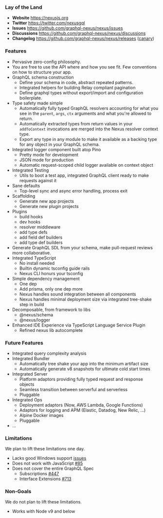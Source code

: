 ### Lay of the Land

- **Website** https://nexusjs.org
- **Twitter** https://twitter.com/nexusgql
- **Issues** https://github.com/graphql-nexus/nexus/issues
- **Discussions** https://github.com/graphql-nexus/nexus/discussions
- **Changelog** https://github.com/graphql-nexus/nexus/releases ([canary](https://github.com/graphql-nexus/nexus/releases/tag/next))

### Features

- Pervasive zero-config philosophy.
- You are free to use the API where and how you see fit. Few conventions on how to structure your app.
- GraphQL schema construction
  - Define your schema in code, abstract repeated patterns.
  - Integrated helpers for building Relay compliant pagination
  - Define graphql types without export/import and configuration boilerplate.
- Type safety made simple
  - Automatically fully typed GraphQL resolvers accounting for what you see in the `parent`, `args`, `ctx` arguments and what you're allowed to return.
  - Automatically extracted types from return values in your `addToContext` invocations are merged into the Nexus resolver context type.
  - Export any type in any module to make it available as a backing type for any object in your GraphQL schema.
- Integrated logger component built atop Pino
  - Pretty mode for development
  - JSON mode for production
  - Automatic request-scoped child logger available on context object
- Integrated Testing
  - Utils to boot a test app, integrated GraphQL client ready to make requests against it
- Sane defaults
  - Top-level sync and async error handling, process exit
- Scaffolding
  - Generate new app projects
  - Generate new plugin projects
- Plugins
  - build hooks
  - dev hooks
  - resolver middleware
  - add type defs
  - add field def builders
  - add type def builders
- Generate GraphQL SDL from your schema, make pull-request reviews more collaborative.
- Integrated TypeScript
  - No install needed
  - Builtin dynamic tsconfig guide rails
  - Nexus CLI honurs your tsconfig
- Simple dependency management
  - One dep
  - Add prisma, only one dep more
  - Nexus handles sound integration between all components
  - Nexus handles minimal deployment size via integrated tree-shake step in build
- Decomposable, from framework to libs
  - @nexus/schema
  - @nexus/logger
- Enhanced IDE Experience via TypeScript Language Service Plugin
  - Refined nexus lib autocomplete

### Future Features

- Integrated query complexity analysis
- Integrated Bundler
  - Automatically tree shake your app into the minimum artifact size
  - Automatically generate v8 snapshots for ultimate cold start times
- Integrated Server
  - Platform adaptors providing fully typed request and response objects
  - Seamless transition between serverful and serverless
  - Pluggable
- Integrated Ops
  - Deployment adaptors (Now, AWS Lambda, Google Functions)
  - Adaptors for logging and APM (Elastic, Datadog, New Relic, ...)
  - Alpine Docker images
  - Pluggable
- ...

### Limitations

We plan to lift these limitations one day.

- Lacks good Windows support [issues](https://github.com/graphql-nexus/nexus/labels/platform%2Fwindows)
- Does not work with JavaScript [#85](https://github.com/graphql-nexus/nexus/issues/85)
- Does not cover the entire GraphQL Spec
  - Subscriptions [#447](https://github.com/graphql-nexus/nexus/issues/447)
  - Interface Extensions [#713](https://github.com/graphql-nexus/nexus/issues/713)

### Non-Goals

We do not plan to lift these limitations.

- Works with Node v9 and below
